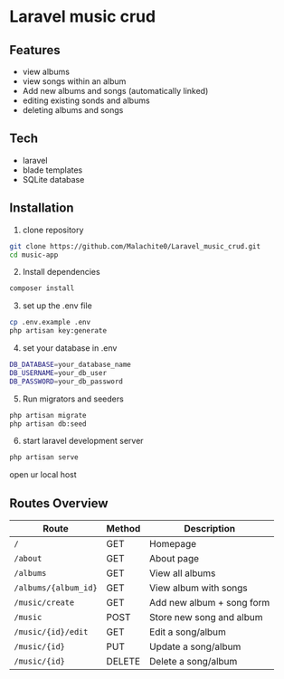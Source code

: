 # Laravel music crud
## Features

- view albums
- view songs within an album
- Add new albums and songs (automatically linked)
- editing existing sonds and albums
- deleting albums and songs

## Tech

- laravel
- blade templates
- SQLite database

## Installation

1. clone repository

```bash
git clone https://github.com/Malachite0/Laravel_music_crud.git
cd music-app
```

2. Install dependencies

```bash
composer install
```
3. set up the .env file

```bash
cp .env.example .env
php artisan key:generate
```

4. set your database in .env

```bash
DB_DATABASE=your_database_name
DB_USERNAME=your_db_user
DB_PASSWORD=your_db_password
```

5. Run migrators and seeders

```bash
php artisan migrate
php artisan db:seed
```

6. start laravel development server

```bash
php artisan serve
```

open ur local host

## Routes Overview

| Route              | Method | Description                  |
|-------------------|--------|------------------------------|
| `/`               | GET    | Homepage                     |
| `/about`          | GET    | About page                   |
| `/albums`          | GET    | View all albums              |
| `/albums/{album_id}` | GET    | View album with songs        |
| `/music/create`   | GET    | Add new album + song form    |
| `/music`          | POST   | Store new song and album     |
| `/music/{id}/edit`| GET    | Edit a song/album            |
| `/music/{id}`     | PUT    | Update a song/album          |
| `/music/{id}`     | DELETE | Delete a song/album          |

